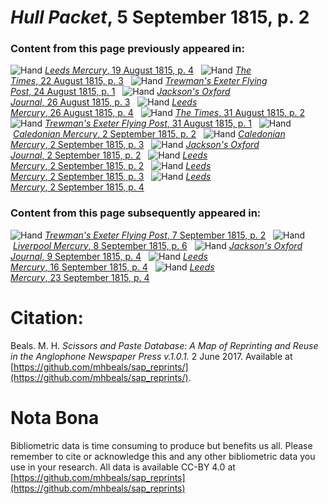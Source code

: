 # *Hull Packet*, 5 September 1815, p. 2  
  
### Content from this page previously appeared in:  
![Hand](http://scissorsandpaste.net/wp-content/uploads/2017/06/smallhandpointer.png) [*Leeds Mercury*, 19 August 1815, p. 4](https://mhbeals.github.io/sap_html/Leeds-Mercury/Leeds-Mercury-19-August-1815-p-4)  
![Hand](http://scissorsandpaste.net/wp-content/uploads/2017/06/smallhandpointer.png) [*The Times*, 22 August 1815, p. 3](https://mhbeals.github.io/sap_html/The-Times/The-Times-22-August-1815-p-3)  
![Hand](http://scissorsandpaste.net/wp-content/uploads/2017/06/smallhandpointer.png) [*Trewman's Exeter Flying Post*, 24 August 1815, p. 1](https://mhbeals.github.io/sap_html/Trewman's-Exeter-Flying-Post/Trewman's-Exeter-Flying-Post-24-August-1815-p-1)  
![Hand](http://scissorsandpaste.net/wp-content/uploads/2017/06/smallhandpointer.png) [*Jackson's Oxford Journal*, 26 August 1815, p. 3](https://mhbeals.github.io/sap_html/Jackson's-Oxford-Journal/Jackson's-Oxford-Journal-26-August-1815-p-3)  
![Hand](http://scissorsandpaste.net/wp-content/uploads/2017/06/smallhandpointer.png) [*Leeds Mercury*, 26 August 1815, p. 4](https://mhbeals.github.io/sap_html/Leeds-Mercury/Leeds-Mercury-26-August-1815-p-4)  
![Hand](http://scissorsandpaste.net/wp-content/uploads/2017/06/smallhandpointer.png) [*The Times*, 31 August 1815, p. 2](https://mhbeals.github.io/sap_html/The-Times/The-Times-31-August-1815-p-2)  
![Hand](http://scissorsandpaste.net/wp-content/uploads/2017/06/smallhandpointer.png) [*Trewman's Exeter Flying Post*, 31 August 1815, p. 1](https://mhbeals.github.io/sap_html/Trewman's-Exeter-Flying-Post/Trewman's-Exeter-Flying-Post-31-August-1815-p-1)  
![Hand](http://scissorsandpaste.net/wp-content/uploads/2017/06/smallhandpointer.png) [*Caledonian Mercury*, 2 September 1815, p. 2](https://mhbeals.github.io/sap_html/Caledonian-Mercury/Caledonian-Mercury-2-September-1815-p-2)  
![Hand](http://scissorsandpaste.net/wp-content/uploads/2017/06/smallhandpointer.png) [*Caledonian Mercury*, 2 September 1815, p. 3](https://mhbeals.github.io/sap_html/Caledonian-Mercury/Caledonian-Mercury-2-September-1815-p-3)  
![Hand](http://scissorsandpaste.net/wp-content/uploads/2017/06/smallhandpointer.png) [*Jackson's Oxford Journal*, 2 September 1815, p. 2](https://mhbeals.github.io/sap_html/Jackson's-Oxford-Journal/Jackson's-Oxford-Journal-2-September-1815-p-2)  
![Hand](http://scissorsandpaste.net/wp-content/uploads/2017/06/smallhandpointer.png) [*Leeds Mercury*, 2 September 1815, p. 2](https://mhbeals.github.io/sap_html/Leeds-Mercury/Leeds-Mercury-2-September-1815-p-2)  
![Hand](http://scissorsandpaste.net/wp-content/uploads/2017/06/smallhandpointer.png) [*Leeds Mercury*, 2 September 1815, p. 3](https://mhbeals.github.io/sap_html/Leeds-Mercury/Leeds-Mercury-2-September-1815-p-3)  
![Hand](http://scissorsandpaste.net/wp-content/uploads/2017/06/smallhandpointer.png) [*Leeds Mercury*, 2 September 1815, p. 4](https://mhbeals.github.io/sap_html/Leeds-Mercury/Leeds-Mercury-2-September-1815-p-4)  
  
### Content from this page subsequently appeared in:  
![Hand](http://scissorsandpaste.net/wp-content/uploads/2017/06/smallhandpointer.png) [*Trewman's Exeter Flying Post*, 7 September 1815, p. 2](https://mhbeals.github.io/sap_html/Trewman's-Exeter-Flying-Post/Trewman's-Exeter-Flying-Post-7-September-1815-p-2)  
![Hand](http://scissorsandpaste.net/wp-content/uploads/2017/06/smallhandpointer.png) [*Liverpool Mercury*, 8 September 1815, p. 6](https://mhbeals.github.io/sap_html/Liverpool-Mercury/Liverpool-Mercury-8-September-1815-p-6)  
![Hand](http://scissorsandpaste.net/wp-content/uploads/2017/06/smallhandpointer.png) [*Jackson's Oxford Journal*, 9 September 1815, p. 4](https://mhbeals.github.io/sap_html/Jackson's-Oxford-Journal/Jackson's-Oxford-Journal-9-September-1815-p-4)  
![Hand](http://scissorsandpaste.net/wp-content/uploads/2017/06/smallhandpointer.png) [*Leeds Mercury*, 16 September 1815, p. 4](https://mhbeals.github.io/sap_html/Leeds-Mercury/Leeds-Mercury-16-September-1815-p-4)  
![Hand](http://scissorsandpaste.net/wp-content/uploads/2017/06/smallhandpointer.png) [*Leeds Mercury*, 23 September 1815, p. 4](https://mhbeals.github.io/sap_html/Leeds-Mercury/Leeds-Mercury-23-September-1815-p-4)  


# Citation: 

Beals. M. H. *Scissors and Paste Database: A Map of Reprinting and Reuse in the Anglophone Newspaper Press v.1.0.1.* 2 June 2017. Available at [https://github.com/mhbeals/sap_reprints/](https://github.com/mhbeals/sap_reprints/). 

# Nota Bona

Bibliometric data is time consuming to produce but benefits us all. Please remember to cite or acknowledge this and any other bibliometric data you use in your research. All data is available CC-BY 4.0 at [https://github.com/mhbeals/sap_reprints](https://github.com/mhbeals/sap_reprints)